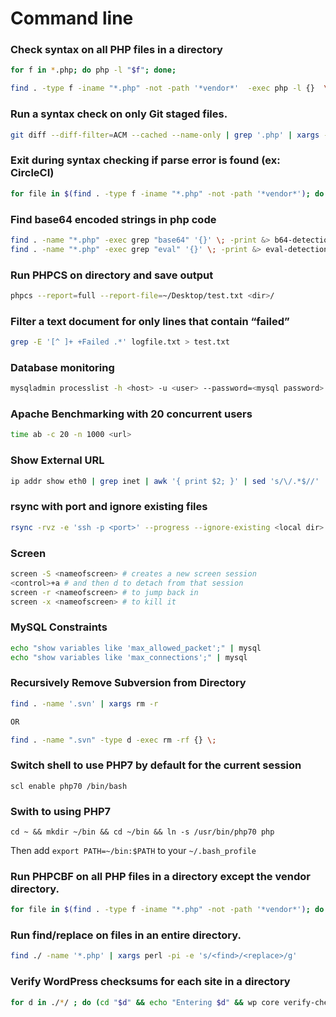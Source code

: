 # Command line

### Check syntax on all PHP files in a directory
``` bash
for f in *.php; do php -l "$f"; done;
```

``` bash
find . -type f -iname "*.php" -not -path '*vendor*'  -exec php -l {}  \;
```

### Run a syntax check on only Git staged files.
``` bash
git diff --diff-filter=ACM --cached --name-only | grep '.php' | xargs -I % php -l %
```

### Exit during syntax checking if parse error is found (ex: CircleCI)
``` bash
for file in $(find . -type f -iname "*.php" -not -path '*vendor*'); do php -l "$file"; done;
```

### Find base64 encoded strings in php code
``` bash
find . -name "*.php" -exec grep "base64" '{}' \; -print &> b64-detections.txt
find . -name "*.php" -exec grep "eval" '{}' \; -print &> eval-detections.txt
```
### Run PHPCS on directory and save output
``` bash
phpcs --report=full --report-file=~/Desktop/test.txt <dir>/
```

### Filter a text document for only lines that contain “failed”
``` bash
grep -E '[^ ]+ +Failed .*' logfile.txt > test.txt
```

### Database monitoring
``` bash
mysqladmin processlist -h <host> -u <user> --password=<mysql password>
```

### Apache Benchmarking with 20 concurrent users
``` bash
time ab -c 20 -n 1000 <url>
```

### Show External URL
``` bash
ip addr show eth0 | grep inet | awk '{ print $2; }' | sed 's/\/.*$//'
```

### rsync with port and ignore existing files
``` bash
rsync -rvz -e 'ssh -p <port>' --progress --ignore-existing <local dir> <user>@<host>:<remote dir>.
```

### Screen
``` bash
screen -S <nameofscreen> # creates a new screen session
<control>+a # and then d to detach from that session
screen -r <nameofscreen> # to jump back in
screen -x <nameofscreen> # to kill it
```

### MySQL Constraints
``` bash 
echo "show variables like 'max_allowed_packet';" | mysql
echo "show variables like 'max_connections';" | mysql
```

### Recursively Remove Subversion from Directory
``` bash
find . -name '.svn' | xargs rm -r

OR

find . -name ".svn" -type d -exec rm -rf {} \;
```

### Switch shell to use PHP7 by default for the current session
```scl enable php70 /bin/bash```

### Swith to using PHP7 
```cd ~ && mkdir ~/bin && cd ~/bin && ln -s /usr/bin/php70 php```

Then add `export PATH=~/bin:$PATH` to your `~/.bash_profile`

### Run PHPCBF on all PHP files in a directory except the vendor directory.
``` bash
for file in $(find . -type f -iname "*.php" -not -path '*vendor*'); do phpcbf "$file"; done;
```

### Run find/replace on files in an entire directory.
``` bash
find ./ -name '*.php' | xargs perl -pi -e 's/<find>/<replace>/g'
```

### Verify WordPress checksums for each site in a directory
```bash
for d in ./*/ ; do (cd "$d" && echo "Entering $d" && wp core verify-checksums --version=$(wp core version) && wp plugin verify-checksums); done
 ```
